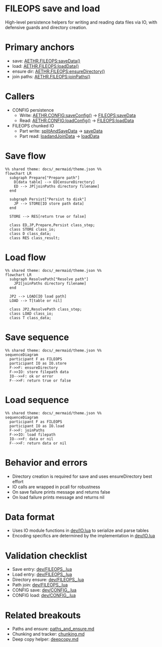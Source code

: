 # FILEOPS save and load

High-level persistence helpers for writing and reading data files via IO, with defensive guards and directory creation.

# Primary anchors

- save: [AETHR.FILEOPS:saveData()](../../dev/FILEOPS_.lua:155)
- load: [AETHR.FILEOPS:loadData()](../../dev/FILEOPS_.lua:173)
- ensure dir: [AETHR.FILEOPS:ensureDirectory()](../../dev/FILEOPS_.lua:46)
- join paths: [AETHR.FILEOPS:joinPaths()](../../dev/FILEOPS_.lua:37)

# Callers

- CONFIG persistence
  - Write: [AETHR.CONFIG:saveConfig()](../../dev/CONFIG_.lua:404) -> [FILEOPS:saveData](../../dev/FILEOPS_.lua:155)
  - Read: [AETHR.CONFIG:loadConfig()](../../dev/CONFIG_.lua:380) -> [FILEOPS:loadData](../../dev/FILEOPS_.lua:173)
- FILEOPS chunked IO
  - Part write: [splitAndSaveData](../../dev/FILEOPS_.lua:246) -> [saveData](../../dev/FILEOPS_.lua:155)
  - Part read: [loadandJoinData](../../dev/FILEOPS_.lua:329) -> [loadData](../../dev/FILEOPS_.lua:173)

# Save flow

```mermaid
%% shared theme: docs/_mermaid/theme.json %%
flowchart LR
  subgraph Prepare["Prepare path"]
    D[data table] --> ED[ensureDirectory]
    ED --> JP[joinPaths directory filename]
  end

  subgraph Persist["Persist to disk"]
    JP --> STORE[IO store path data]
  end

  STORE --> RES[return true or false]

  class ED,JP,Prepare,Persist class_step;
  class STORE class_io;
  class D class_data;
  class RES class_result;
```

# Load flow

```mermaid
%% shared theme: docs/_mermaid/theme.json %%
flowchart LR
  subgraph ResolvePath["Resolve path"]
    JP2[joinPaths directory filename]
  end

  JP2 --> LOAD[IO load path]
  LOAD --> T[table or nil]

  class JP2,ResolvePath class_step;
  class LOAD class_io;
  class T class_data;
```

# Save sequence

```mermaid
%% shared theme: docs/_mermaid/theme.json %%
sequenceDiagram
  participant F as FILEOPS
  participant IO as IO.store
  F->>F: ensureDirectory
  F->>IO: store filepath data
  IO-->>F: ok or error
  F-->>F: return true or false
```

# Load sequence

```mermaid
%% shared theme: docs/_mermaid/theme.json %%
sequenceDiagram
  participant F as FILEOPS
  participant IO as IO.load
  F->>F: joinPaths
  F->>IO: load filepath
  IO-->>F: data or nil
  F-->>F: return data or nil
```

# Behavior and errors

- Directory creation is required for save and uses ensureDirectory best effort
- IO calls are wrapped in pcall for robustness
- On save failure prints message and returns false
- On load failure prints message and returns nil

# Data format

- Uses IO module functions in [dev/IO.lua](../../dev/IO.lua) to serialize and parse tables
- Encoding specifics are determined by the implementation in [dev/IO.lua](../../dev/IO.lua)

# Validation checklist

- Save entry: [dev/FILEOPS_.lua](../../dev/FILEOPS_.lua:155)
- Load entry: [dev/FILEOPS_.lua](../../dev/FILEOPS_.lua:173)
- Directory ensure: [dev/FILEOPS_.lua](../../dev/FILEOPS_.lua:46)
- Path join: [dev/FILEOPS_.lua](../../dev/FILEOPS_.lua:37)
- CONFIG save: [dev/CONFIG_.lua](../../dev/CONFIG_.lua:404)
- CONFIG load: [dev/CONFIG_.lua](../../dev/CONFIG_.lua:380)

# Related breakouts

- Paths and ensure: [paths_and_ensure.md](./paths_and_ensure.md)
- Chunking and tracker: [chunking.md](./chunking.md)
- Deep copy helper: [deepcopy.md](./deepcopy.md)